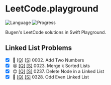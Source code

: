 # LeetCode.playground
![Language](https://img.shields.io/badge/Language-Swift%205.2-orange.svg)
![Progress](https://img.shields.io/badge/Count-4-orange.svg)

Bugen's LeetCode solutions in Swift Playground.
## Linked List Problems
- [X] 🤨 [[Q]](https://leetcode.com/problems/add-two-numbers/) [[S]](.././LeetCode.playground/Pages/2-Add%20Two%20Numbers.xcplaygroundpage/Contents.swift) 0002. Add Two Numbers 
- [X] 😫 [[Q]](https://leetcode.com/problems/merge-k-sorted-lists/) [[S]](.././LeetCode.playground/Pages/23.%20Merge%20k%20Sorted%20Lists.xcplaygroundpage/Contents.swift) 0023. Merge k Sorted Lists 
- [X] 😊 [[Q]](https://leetcode.com/problems/delete-node-in-a-linked-list/) [[S]](.././LeetCode.playground/Pages/237-Delete%20Node%20in%20a%20Linked%20List.xcplaygroundpage/Contents.swift) 0237. Delete Node in a Linked List 
- [X] 🤨 [[Q]](https://leetcode.com/problems/odd-even-linked-list/) [[S]](.././LeetCode.playground/Pages/328-Odd%20Even%20Linked%20List.xcplaygroundpage/Contents.swift) 0328. Odd Even Linked List 
